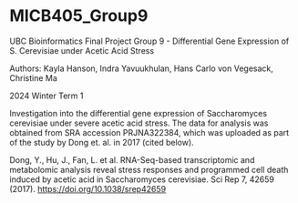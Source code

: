 # MICB405_Group9

UBC Bioinformatics Final Project Group 9 - Differential Gene Expression of S. Cerevisiae under Acetic Acid Stress

Authors: Kayla Hanson, Indra Yavuukhulan, Hans Carlo von Vegesack, Christine Ma

2024 Winter Term 1


Investigation into the differential gene expression of Saccharomyces cerevisiae under severe acetic acid stress. The data for analysis was obtained from SRA accession PRJNA322384, which was uploaded as part of the study by Dong et. al. in 2017 (cited below). 


Dong, Y., Hu, J., Fan, L. et al. RNA-Seq-based transcriptomic and metabolomic analysis reveal stress responses and programmed cell death induced by acetic acid in Saccharomyces cerevisiae. Sci Rep 7, 42659 (2017). https://doi.org/10.1038/srep42659
